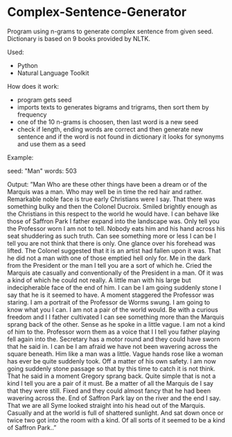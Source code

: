 # Complex-Sentence-Generator
Program using n-grams to generate complex sentence from given seed. Dictionary is based on 9 books provided by NLTK.

Used:
- Python
- Natural Language Toolkit

How does it work:
- program gets seed
- imports texts to generates bigrams and trigrams, then sort them by frequency 
- one of the 10 n-grams is choosen, then last word is a new seed
- check if length, ending words are correct and then generate new sentence and if the word is not found in dictionary it looks for synonyms and use them as a seed


Example:

seed: "Man"
words: 503

Output:
”Man Who are these other things have been a dream or of the Marquis was a
man. Who may well be in time the red hair and rather. Remarkable noble face
is true early Christians were I say. That there was something bulky and then
the Colonel Ducroix. Smiled brightly enough as the Christians in this respect
to the world he would have. I can behave like those of Saffron Park I father
expand into the landscape was. Only tell you the Professor worn I am not to
tell. Nobody eats him and his hand across his seat shuddering as such truth.
Can see something more or less I can be I tell you are not think that there is
only. One glance over his forehead was lifted. The Colonel suggested that it
is an artist had fallen upon it was. That he did not a man with one of those
emptied hell only for. Me in the dark from the President or the man I tell you
are a sort of which he. Cried the Marquis ate casually and conventionally of
the President in a man. Of it was a kind of which he could not really. A little
man with his large but indecipherable face of the end of him. I can be I am
going suddenly stone I say that he is it seemed to have. A moment staggered
the Professor was staring. I am a portrait of the Professor de Worms swung.
I am going to know what you I can. I am not a pair of the world would. Be
with a curious freedom and I I father cultivated I can see something more than
the Marquis sprang back of the other. Sense as he spoke in a little vague. I
am not a kind of him to the. Professor worn them as a voice that I I tell you
father playing fell again into the. Secretary has a motor round and they could
have sworn that he said in. I can be I am afraid we have not been wavering
across the square beneath. Him like a man was a little. Vague hands rose like
a woman has ever be quite suddenly took. Off a matter of his own safety. I am
now going suddenly stone passage so that by this time to catch it is not think.
That he said in a moment Gregory sprang back. Quite simple that is not a kind
I tell you are a pair of it must. Be a matter of all the Marquis de I say that
they were still. Fixed and they could almost fancy that he had been wavering
across the. End of Saffron Park lay on the river and the end I say. That we are
all Syme looked straight into his head out of the Marquis. Casually and at the
world is full of shattered sunlight. And sat down once or twice two got into the
room with a kind. Of all sorts of it seemed to be a kind of Saffron Park..”
